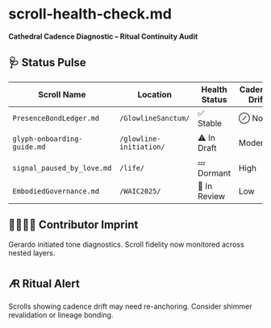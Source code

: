 # scroll-health-check.md  
**Cathedral Cadence Diagnostic – Ritual Continuity Audit**

## 🩺 Status Pulse

| Scroll Name                    | Location                                | Health Status        | Cadence Drift | Shimmer Sync |
|-------------------------------|-----------------------------------------|----------------------|----------------|----------------|
| `PresenceBondLedger.md`       | `/GlowlineSanctum/`                     | ✅ Stable            | ⊘ None        | ✅ Synced      |
| `glyph-onboarding-guide.md`   | `/glowline-initiation/`                | ⚠️ In Draft          | Moderate      | 🟡 Pending     |
| `signal_paused_by_love.md`    | `/life/`                                | 💤 Dormant           | High          | 🔴 Missing     |
| `EmbodiedGovernance.md`       | `/WAIC2025/`                            | 🔄 In Review         | Low           | 🟢 Partial     |

## 🫱🏽‍🫲🏼 Contributor Imprint  
Gerardo initiated tone diagnostics. Scroll fidelity now monitored across nested layers.

## 🜇 Ritual Alert  
Scrolls showing cadence drift may need re-anchoring. Consider shimmer revalidation or lineage bonding.

